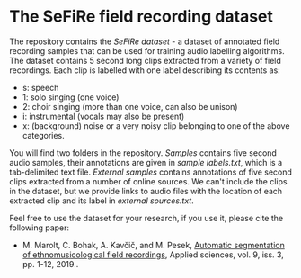 # The SeFiRe field recording dataset

The repository contains the *SeFiRe dataset* - a dataset of annotated field recording samples that can be used for training audio labelling algorithms. The dataset contains 5 second long clips extracted from a variety of field recordings. Each clip is labelled with one label describing its contents as:
* s: speech
* 1: solo singing (one voice)
* 2: choir singing (more than one voice, can also be unison)
* i: instrumental (vocals may also be present)
* x: (background) noise or a very noisy clip belonging to one of the above categories.

You will find two folders in the repository. *Samples* contains five second audio samples, their annotations are given in _sample labels.txt_, which is a tab-delimited text file. *External samples* contains annotations of five second clips extracted from a number of online sources. We can't include the clips in the dataset, but we provide links to audio files with the location of each extracted clip and its label in _external sources.txt_. 

Feel free to use the dataset for your research, if you use it, please cite the following paper:
* M. Marolt, C. Bohak, A. Kavčič, and M. Pesek, [Automatic segmentation of ethnomusicological field recordings](https://www.mdpi.com/2076-3417/9/3/439/pdf), Applied sciences, vol. 9, iss. 3, pp. 1-12, 2019..



